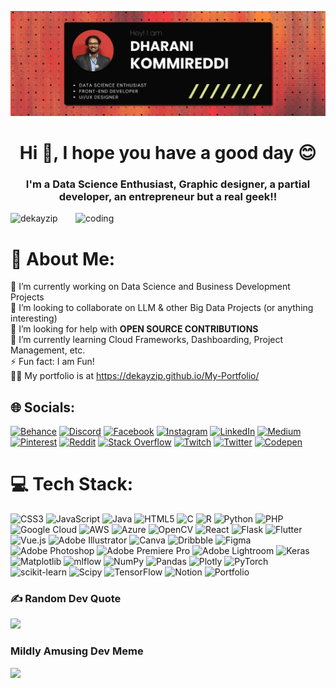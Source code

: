 ![logo](https://github.com/Dekayzip/Dekayzip/blob/main/Github%20Banner%201500x500.gif)
<h1 align="center">Hi 👋, I hope you have a good day 😊</h1>
<h3 align="center">I'm a Data Science Enthusiast, Graphic designer, a partial developer, an entrepreneur but a real geek!!</h3>

<img align="right" alt="coding" width="400" src="https://mir-s3-cdn-cf.behance.net/project_modules/max_1200/9afe0493484903.5e66500f8dea4.gif">

<p align="left"> <img src="https://komarev.com/ghpvc/?username=dekayzip&label=Profile%20views&color=0e75b6&style=flat" alt="dekayzip" /> </p>


# 💫 About Me:
🔭 I’m currently working on Data Science and Business Development Projects<br>👯 I’m looking to collaborate on LLM & other Big Data Projects (or anything interesting)<br>🤝 I’m looking for help with **OPEN SOURCE CONTRIBUTIONS**<br>🌱 I’m currently learning Cloud Frameworks, Dashboarding, Project Management, etc.<br>⚡ Fun fact: I am Fun!<br>👨‍💻 My portfolio is at https://dekayzip.github.io/My-Portfolio/


## 🌐 Socials:
[![Behance](https://img.shields.io/badge/Behance-1769ff?logo=behance&logoColor=white)](https://behance.net/dharanikommire) [![Discord](https://img.shields.io/badge/Discord-%237289DA.svg?logo=discord&logoColor=white)](https://discord.gg/dekay_sensei) [![Facebook](https://img.shields.io/badge/Facebook-%231877F2.svg?logo=Facebook&logoColor=white)](https://facebook.com/Dharani_Kommireddy) [![Instagram](https://img.shields.io/badge/Instagram-%23E4405F.svg?logo=Instagram&logoColor=white)](https://instagram.com/dekay.__) [![LinkedIn](https://img.shields.io/badge/LinkedIn-%230077B5.svg?logo=linkedin&logoColor=white)](https://linkedin.com/in/k-dharani) [![Medium](https://img.shields.io/badge/Medium-12100E?logo=medium&logoColor=white)](https://medium.com/@dharani.kommireddy) [![Pinterest](https://img.shields.io/badge/Pinterest-%23E60023.svg?logo=Pinterest&logoColor=white)](https://pinterest.com/Dharani-Kommireddy) [![Reddit](https://img.shields.io/badge/Reddit-%23FF4500.svg?logo=Reddit&logoColor=white)](https://reddit.com/user/dekaysensei) [![Stack Overflow](https://img.shields.io/badge/-Stackoverflow-FE7A16?logo=stack-overflow&logoColor=white)](https://stackoverflow.com/users/Dharani-Kommireddi) [![Twitch](https://img.shields.io/badge/Twitch-%239146FF.svg?logo=Twitch&logoColor=white)](https://twitch.tv/dekayyo) [![Twitter](https://img.shields.io/badge/Twitter-%231DA1F2.svg?logo=Twitter&logoColor=white)](https://twitter.com/pandasensei) [![Codepen](https://img.shields.io/badge/Codepen-000000?style=for-the-badge&logo=codepen&logoColor=white)](https://codepen.io/Dharani-Kommireddi) 

# 💻 Tech Stack:
![CSS3](https://img.shields.io/badge/css3-%231572B6.svg?style=for-the-badge&logo=css3&logoColor=white) ![JavaScript](https://img.shields.io/badge/javascript-%23323330.svg?style=for-the-badge&logo=javascript&logoColor=%23F7DF1E) ![Java](https://img.shields.io/badge/java-%23ED8B00.svg?style=for-the-badge&logo=openjdk&logoColor=white) ![HTML5](https://img.shields.io/badge/html5-%23E34F26.svg?style=for-the-badge&logo=html5&logoColor=white) ![C](https://img.shields.io/badge/c-%2300599C.svg?style=for-the-badge&logo=c&logoColor=white) ![R](https://img.shields.io/badge/r-%23276DC3.svg?style=for-the-badge&logo=r&logoColor=white) ![Python](https://img.shields.io/badge/python-3670A0?style=for-the-badge&logo=python&logoColor=ffdd54) ![PHP](https://img.shields.io/badge/php-%23777BB4.svg?style=for-the-badge&logo=php&logoColor=white) ![Google Cloud](https://img.shields.io/badge/GoogleCloud-%234285F4.svg?style=for-the-badge&logo=google-cloud&logoColor=white) ![AWS](https://img.shields.io/badge/AWS-%23FF9900.svg?style=for-the-badge&logo=amazon-aws&logoColor=white) ![Azure](https://img.shields.io/badge/azure-%230072C6.svg?style=for-the-badge&logo=microsoftazure&logoColor=white) ![OpenCV](https://img.shields.io/badge/opencv-%23white.svg?style=for-the-badge&logo=opencv&logoColor=white) ![React](https://img.shields.io/badge/react-%2320232a.svg?style=for-the-badge&logo=react&logoColor=%2361DAFB) ![Flask](https://img.shields.io/badge/flask-%23000.svg?style=for-the-badge&logo=flask&logoColor=white) ![Flutter](https://img.shields.io/badge/Flutter-%2302569B.svg?style=for-the-badge&logo=Flutter&logoColor=white) ![Vue.js](https://img.shields.io/badge/vue.js-%2335495e.svg?style=for-the-badge&logo=vuedotjs&logoColor=%234FC08D) ![Adobe Illustrator](https://img.shields.io/badge/adobe%20illustrator-%23FF9A00.svg?style=for-the-badge&logo=adobe%20illustrator&logoColor=white) ![Canva](https://img.shields.io/badge/Canva-%2300C4CC.svg?style=for-the-badge&logo=Canva&logoColor=white) ![Dribbble](https://img.shields.io/badge/Dribbble-EA4C89?style=for-the-badge&logo=dribbble&logoColor=white) ![Figma](https://img.shields.io/badge/figma-%23F24E1E.svg?style=for-the-badge&logo=figma&logoColor=white) ![Adobe Photoshop](https://img.shields.io/badge/adobe%20photoshop-%2331A8FF.svg?style=for-the-badge&logo=adobe%20photoshop&logoColor=white) ![Adobe Premiere Pro](https://img.shields.io/badge/Adobe%20Premiere%20Pro-9999FF.svg?style=for-the-badge&logo=Adobe%20Premiere%20Pro&logoColor=white) ![Adobe Lightroom](https://img.shields.io/badge/Adobe%20Lightroom-31A8FF.svg?style=for-the-badge&logo=Adobe%20Lightroom&logoColor=white) ![Keras](https://img.shields.io/badge/Keras-%23D00000.svg?style=for-the-badge&logo=Keras&logoColor=white) ![Matplotlib](https://img.shields.io/badge/Matplotlib-%23ffffff.svg?style=for-the-badge&logo=Matplotlib&logoColor=black) ![mlflow](https://img.shields.io/badge/mlflow-%23d9ead3.svg?style=for-the-badge&logo=numpy&logoColor=blue) ![NumPy](https://img.shields.io/badge/numpy-%23013243.svg?style=for-the-badge&logo=numpy&logoColor=white) ![Pandas](https://img.shields.io/badge/pandas-%23150458.svg?style=for-the-badge&logo=pandas&logoColor=white) ![Plotly](https://img.shields.io/badge/Plotly-%233F4F75.svg?style=for-the-badge&logo=plotly&logoColor=white) ![PyTorch](https://img.shields.io/badge/PyTorch-%23EE4C2C.svg?style=for-the-badge&logo=PyTorch&logoColor=white) ![scikit-learn](https://img.shields.io/badge/scikit--learn-%23F7931E.svg?style=for-the-badge&logo=scikit-learn&logoColor=white) ![Scipy](https://img.shields.io/badge/SciPy-%230C55A5.svg?style=for-the-badge&logo=scipy&logoColor=%white) ![TensorFlow](https://img.shields.io/badge/TensorFlow-%23FF6F00.svg?style=for-the-badge&logo=TensorFlow&logoColor=white) ![Notion](https://img.shields.io/badge/Notion-%23000000.svg?style=for-the-badge&logo=notion&logoColor=white) ![Portfolio](https://img.shields.io/badge/Portfolio-%23000000.svg?style=for-the-badge&logo=firefox&logoColor=#FF7139)
<!-- # 📊 GitHub Stats:
![](https://github-readme-stats.vercel.app/api?username=dekayzip&theme=dark&hide_border=false&include_all_commits=false&count_private=false)<br/>
![](https://github-readme-streak-stats.herokuapp.com/?user=dekayzip&theme=dark&hide_border=false)<br/>
![](https://github-readme-stats.vercel.app/api/top-langs/?username=dekayzip&theme=dark&hide_border=false&include_all_commits=false&count_private=false&layout=compact) -->

### ✍️ Random Dev Quote
![](https://quotes-github-readme.vercel.app/api?type=horizontal&theme=radical)

<!-- ### 🔝 Top Contributed Repo
![](https://github-contributor-stats.vercel.app/api?username=dekayzip&limit=5&theme=dark&combine_all_yearly_contributions=true) -->

### Mildly Amusing Dev Meme
<img src='https://randommeme-five.vercel.app/' style="height: 400px;"/>

